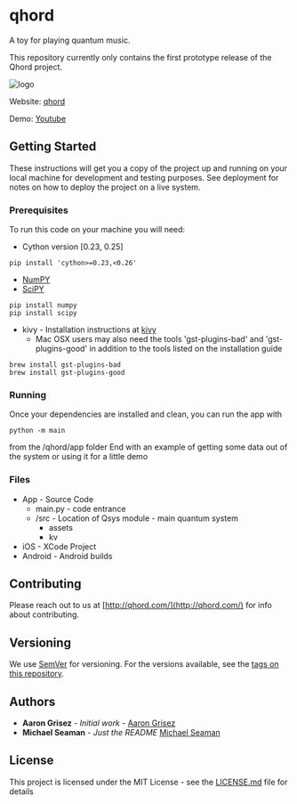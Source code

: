 # qhord
A toy for playing quantum music.

This repository currently only contains the first prototype release of the Qhord project.

![logo](https://i2.wp.com/www.qhord.com/wp-content/uploads/2017/07/cropped-logo_transparent_background-1.png?w=354&ssl=1)

Website: [qhord](http://qhord.com/)

Demo: [Youtube](https://youtu.be/WgCajz7P-M0)

## Getting Started

These instructions will get you a copy of the project up and running on your local machine for development and testing purposes. See deployment for notes on how to deploy the project on a live system.

### Prerequisites

To run this code on your machine you will need:

* Cython version [0.23, 0.25]
```
pip install 'cython>=0.23,<0.26'
```

* [NumPY](http://www.numpy.org/)
* [SciPY](https://www.scipy.org/)
```
pip install numpy
pip install scipy
```

* kivy - Installation instructions at [kivy](https://kivy.org/docs/installation/installation.html)
    * Mac OSX users may also need the tools 'gst-plugins-bad' and 'gst-plugins-good' in addition to the tools listed on the installation guide
```
brew install gst-plugins-bad
brew install gst-plugins-good
```

### Running

Once your dependencies are installed and clean, you can run the app with
```
python -m main
```
from the /qhord/app folder
End with an example of getting some data out of the system or using it for a little demo

### Files
* App - Source Code
    * main.py - code entrance
    * /src - Location of Qsys module - main quantum system
        * assets
        * kv
* iOS - XCode Project
* Android - Android builds

## Contributing

Please reach out to us at [http://qhord.com/](http://qhord.com/) for info about contributing.

## Versioning

We use [SemVer](http://semver.org/) for versioning. For the versions available, see the [tags on this repository](https://github.com/your/project/tags).

## Authors

* **Aaron Grisez** - *Initial work* - [Aaron Grisez](https://github.com/aarongrisez)
* **Michael Seaman** - *Just the README* [Michael Seaman](https://github.com/michaelseaman)


## License

This project is licensed under the MIT License - see the [LICENSE.md](LICENSE.md) file for details
